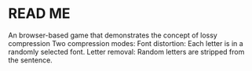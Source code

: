 # READ ME
An browser-based game that demonstrates the concept of lossy compression
Two compression modes:
Font distortion: Each letter is in a randomly selected font.
Letter removal: Random letters are stripped from the sentence.
